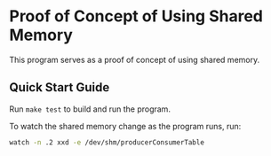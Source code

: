 # Proof of Concept of Using Shared Memory

This program serves as a proof of concept of using shared memory.

## Quick Start Guide

Run `make test` to build and run the program.

To watch the shared memory change as the program runs, run:

```bash
watch -n .2 xxd -e /dev/shm/producerConsumerTable
```

